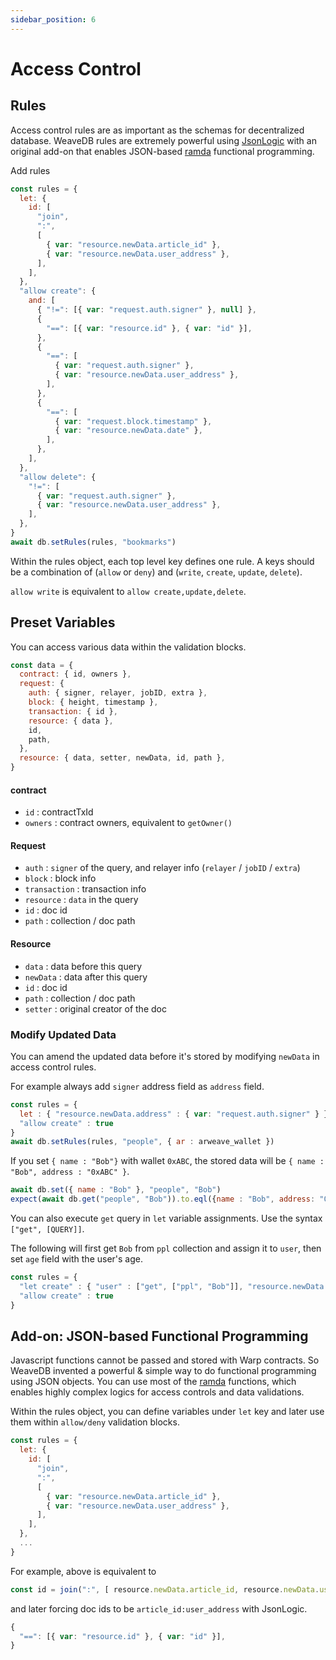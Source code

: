 ```yaml
---
sidebar_position: 6
---
```

# Access Control

## Rules

Access control rules are as important as the schemas for decentralized database. WeaveDB rules are extremely powerful using [JsonLogic](https://jsonlogic.com/) with an original add-on that enables JSON-based [ramda](https://ramdajs.com/) functional programming.

Add rules

```js
const rules = {
  let: {
    id: [
      "join",
      ":",
      [
        { var: "resource.newData.article_id" },
        { var: "resource.newData.user_address" },
      ],
    ],
  },
  "allow create": {
    and: [
      { "!=": [{ var: "request.auth.signer" }, null] },
      {
        "==": [{ var: "resource.id" }, { var: "id" }],
      },
      {
        "==": [
          { var: "request.auth.signer" },
          { var: "resource.newData.user_address" },
        ],
      },
      {
        "==": [
          { var: "request.block.timestamp" },
          { var: "resource.newData.date" },
        ],
      },
    ],
  },
  "allow delete": {
    "!=": [
      { var: "request.auth.signer" },
      { var: "resource.newData.user_address" },
    ],
  },
}
await db.setRules(rules, "bookmarks")
```
Within the rules object, each top level key defines one rule. A keys should be a combination of (`allow` or `deny`) and (`write`, `create`, `update`, `delete`).

`allow write` is equivalent to `allow create,update,delete`.

## Preset Variables

You can access various data within the validation blocks.

```js
const data = {
  contract: { id, owners },
  request: {
    auth: { signer, relayer, jobID, extra },
    block: { height, timestamp },
    transaction: { id },
    resource: { data },
    id,
    path,
  },
  resource: { data, setter, newData, id, path },
}
```

#### contract

- `id` : contractTxId
- `owners` : contract owners, equivalent to `getOwner()`

#### Request

- `auth` : `signer` of the query, and relayer info (`relayer` / `jobID` / `extra`)
- `block` : block info
- `transaction` : transaction info
- `resource` : `data` in the query
- `id` : doc id
- `path` : collection / doc path

#### Resource

- `data` : data before this query
- `newData` : data after this query
- `id` : doc id
- `path` : collection / doc path
- `setter` : original creator of the doc

### Modify Updated Data

You can amend the updated data before it's stored by modifying `newData` in access control rules.

For example always add `signer` address field as `address` field.

```js
const rules = {
  let : { "resource.newData.address" : { var: "request.auth.signer" } },
  "allow create" : true
}
await db.setRules(rules, "people", { ar : arweave_wallet })
```

If you set `{ name : "Bob"}` with wallet `0xABC`, the stored data will be `{ name : "Bob", address : "0xABC" }`.

```js
await db.set({ name : "Bob" }, "people", "Bob")
expect(await db.get("people", "Bob")).to.eql({name : "Bob", address: "0xABC" }) // true
```

You can also execute `get` query in `let` variable assignments. Use the syntax `["get", [QUERY]]`.

The following will first get `Bob` from `ppl` collection and assign it to `user`, then set `age` field with the user's age.

```js
const rules = {
  "let create" : { "user" : ["get", ["ppl", "Bob"]], "resource.newData.age": {var: "user.age"} },
  "allow create" : true
}
```

## Add-on: JSON-based Functional Programming
Javascript functions cannot be passed and stored with Warp contracts. So WeaveDB invented a powerful & simple way to do functional programming using JSON objects. You can use most of the [ramda](https://ramdajs.com) functions, which enables highly complex logics for access controls and data validations.

Within the rules object, you can define variables under `let` key and later use them within `allow/deny` validation blocks.


```js
const rules = {
  let: {
    id: [
      "join",
      ":",
      [
        { var: "resource.newData.article_id" },
        { var: "resource.newData.user_address" },
      ],
    ],
  },
  ...
}
```
For example, above is equivalent to

```js
const id = join(":", [ resource.newData.article_id, resource.newData.user_address ])
```
and later forcing doc ids to be `article_id:user_address` with JsonLogic.

```js
{
  "==": [{ var: "resource.id" }, { var: "id" }],
}
```
